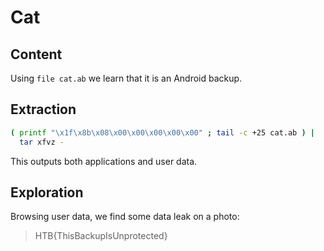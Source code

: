 # Cat

## Content

Using `file cat.ab` we learn that it is an Android backup.

## Extraction

```bash
( printf "\x1f\x8b\x08\x00\x00\x00\x00\x00" ; tail -c +25 cat.ab ) |
  tar xfvz -
```

This outputs both applications and user data.

## Exploration

Browsing user data, we find some data leak on a photo:

> HTB{ThisBackupIsUnprotected}
